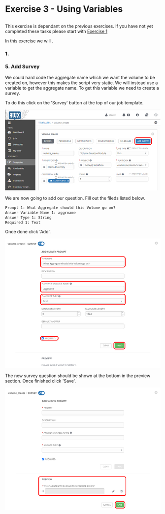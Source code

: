 # Exercise 3 - Using Variables

## 

This exercise is dependant on the previous exercises.  If you have not yet completed these tasks please start with [Exercise 1](https://github.com/MrStevenSmith/NetApp-Ansible/tree/master/exercise_01)

In this exercise we will .

### 1. 

### 5. Add Survey

We could hard code the aggregate name which we want the volume to be created on, however this makes the script very static.  We will instead use a variable to get the aggregate name.  To get this variable we need to create a survey.

To do this click on the 'Survey' button at the top of our job template.

<div align="center">
<img src="https://github.com/MrStevenSmith/NetApp-Ansible/blob/master/exercise_04/images/survey_01.png">
</div>

We are now going to add our question.  Fill out the fileds listed below.

```
Prompt 1: What Aggregate should this Volume go on?
Answer Variable Name 1: aggrname
Answer Type 1: String
Required 1: Text
```

Once done click 'Add'.

<div align="center">
<img src="https://github.com/MrStevenSmith/NetApp-Ansible/blob/master/exercise_04/images/survey_02.png">
</div>

The new survey question should be shown at the bottom in the preview section.  Once finished click 'Save'.

<div align="center">
<img src="https://github.com/MrStevenSmith/NetApp-Ansible/blob/master/exercise_04/images/survey_03.png">
</div>